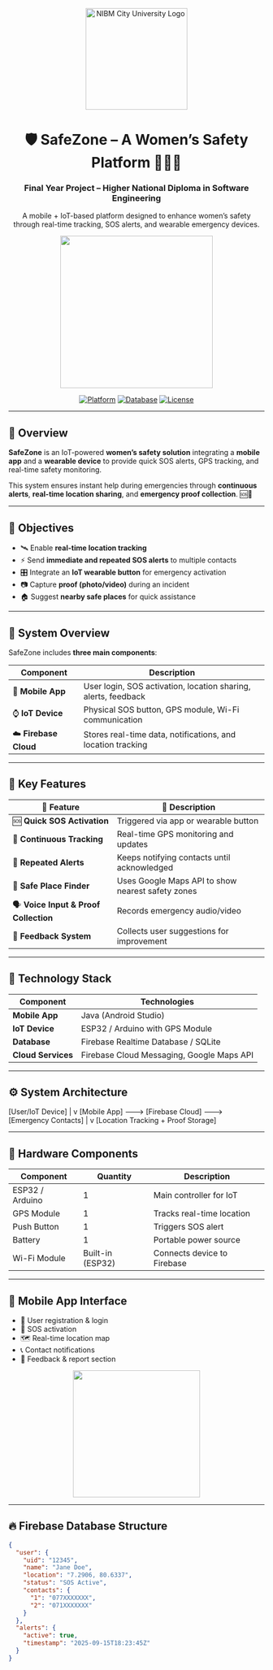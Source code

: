 <!-- HEADER -->
<p align="center">
  <img src="https://d1lmq142maiv1z.cloudfront.net/NIBM_City_University_Logo_2_213b4dd2f6.svg" alt="NIBM City University Logo" width="200"/>
</p>

<h1 align="center">🛡️ SafeZone – A Women’s Safety Platform 👩‍🦰📱</h1>
<h3 align="center">Final Year Project – Higher National Diploma in Software Engineering</h3>

<p align="center">
  A mobile + IoT-based platform designed to enhance women’s safety through real-time tracking, SOS alerts, and wearable emergency devices.
</p>

<p align="center">
  <img src="https://media3.giphy.com/media/v1.Y2lkPTc5MGI3NjExcDNzaWEwNHl3ajA3cHRvYzQ3NHpjeXJ6dGhqZGF1dWk2M2J0bmRyYiZlcD12MV9pbnRlcm5hbF9naWZfYnlfaWQmY3Q9Zw/b1xWNiJdfzdOiKNZdm/giphy.gif" width="300"/>
</p>

<p align="center">
  <a href="#"><img alt="Platform" src="https://img.shields.io/badge/platform-Android%20%7C%20ESP32-blueviolet?style=for-the-badge"></a>
  <a href="#"><img alt="Database" src="https://img.shields.io/badge/database-Firebase-orange?style=for-the-badge"></a>
  <a href="#"><img alt="License" src="https://img.shields.io/badge/license-MIT-green?style=for-the-badge"></a>
</p>

---

## 🚀 Overview

**SafeZone** is an IoT-powered **women’s safety solution** integrating a **mobile app** and a **wearable device** to provide quick SOS alerts, GPS tracking, and real-time safety monitoring.

This system ensures instant help during emergencies through **continuous alerts**, **real-time location sharing**, and **emergency proof collection**. 🆘📍

---

## 🎯 Objectives

- 🛰️ Enable **real-time location tracking**  
- ⚡ Send **immediate and repeated SOS alerts** to multiple contacts  
- 🎛️ Integrate an **IoT wearable button** for emergency activation  
- 📷 Capture **proof (photo/video)** during an incident  
- 🏠 Suggest **nearby safe places** for quick assistance  

---

## 🧠 System Overview

SafeZone includes **three main components**:

| Component | Description |
|------------|-------------|
| 📱 **Mobile App** | User login, SOS activation, location sharing, alerts, feedback |
| ⌚ **IoT Device** | Physical SOS button, GPS module, Wi-Fi communication |
| ☁️ **Firebase Cloud** | Stores real-time data, notifications, and location tracking |

---

## 🧩 Key Features

| 🧠 Feature | 💬 Description |
|------------|----------------|
| 🆘 **Quick SOS Activation** | Triggered via app or wearable button |
| 📡 **Continuous Tracking** | Real-time GPS monitoring and updates |
| 🔁 **Repeated Alerts** | Keeps notifying contacts until acknowledged |
| 🏃 **Safe Place Finder** | Uses Google Maps API to show nearest safety zones |
| 🗣️ **Voice Input & Proof Collection** | Records emergency audio/video |
| 💬 **Feedback System** | Collects user suggestions for improvement |

---

## 🧰 Technology Stack

| Component | Technologies |
|------------|--------------|
| **Mobile App** | Java (Android Studio) |
| **IoT Device** | ESP32 / Arduino with GPS Module |
| **Database** | Firebase Realtime Database / SQLite |
| **Cloud Services** | Firebase Cloud Messaging, Google Maps API |

---

## ⚙️ System Architecture

[User/IoT Device]
|
v
[Mobile App] ---> [Firebase Cloud] ---> [Emergency Contacts]
|
v
[Location Tracking + Proof Storage]

---

## 🔌 Hardware Components

| Component | Quantity | Description |
|------------|-----------|-------------|
| ESP32 / Arduino | 1 | Main controller for IoT |
| GPS Module | 1 | Tracks real-time location |
| Push Button | 1 | Triggers SOS alert |
| Battery | 1 | Portable power source |
| Wi-Fi Module | Built-in (ESP32) | Connects device to Firebase |

---

## 📱 Mobile App Interface

- 🧍 User registration & login  
- 🚨 SOS activation  
- 🗺️ Real-time location map  
- 📞 Contact notifications  
- 💬 Feedback & report section  

<p align="center">
  <img src="https://media4.giphy.com/media/v1.Y2lkPTc5MGI3NjExaXUzNDFnbGw2b280MXFmZnhmNHo2ZzFpdTZ3bjdicmpwOXZ3ZTkwZyZlcD12MV9pbnRlcm5hbF9naWZfYnlfaWQmY3Q9Zw/7dxXH5tAZvOa0OsoE9/giphy.gif" width="250"/>
</p>

---

## 🔥 Firebase Database Structure

```json
{
  "user": {
    "uid": "12345",
    "name": "Jane Doe",
    "location": "7.2906, 80.6337",
    "status": "SOS Active",
    "contacts": {
      "1": "077XXXXXXX",
      "2": "071XXXXXXX"
    }
  },
  "alerts": {
    "active": true,
    "timestamp": "2025-09-15T18:23:45Z"
  }
}
